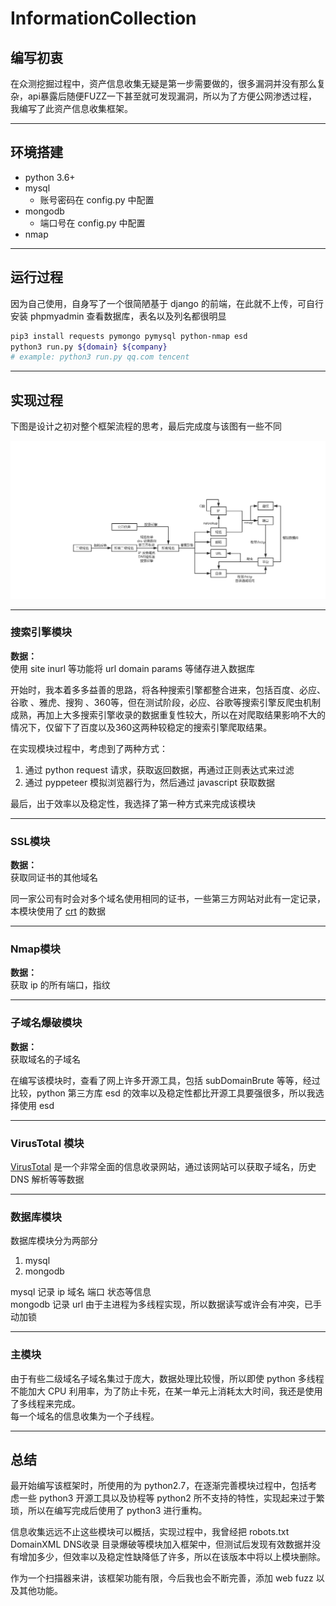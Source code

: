 # InformationCollection

## 编写初衷  

在众测挖掘过程中，资产信息收集无疑是第一步需要做的，很多漏洞并没有那么复杂，api暴露后随便FUZZ一下甚至就可发现漏洞，所以为了方便公网渗透过程，我编写了此资产信息收集框架。

---

## 环境搭建  

- python 3.6+
- mysql
  - 账号密码在 config.py 中配置
- mongodb
  - 端口号在 config.py 中配置
- nmap

---

## 运行过程

因为自己使用，自身写了一个很简陋基于 django 的前端，在此就不上传，可自行安装 phpmyadmin 查看数据库，表名以及列名都很明显

```sh
pip3 install requests pymongo pymysql python-nmap esd
python3 run.py ${domain} ${company}
# example: python3 run.py qq.com tencent
```

---

## 实现过程

下图是设计之初对整个框架流程的思考，最后完成度与该图有一些不同

![资产信息收集](./source/资产信息收集.png)

---

### 搜索引擎模块

**数据：**  
使用 site inurl 等功能将 url domain params 等储存进入数据库

开始时，我本着多多益善的思路，将各种搜索引擎都整合进来，包括百度、必应、谷歌 、雅虎、搜狗 、360等，但在测试阶段，必应、谷歌等搜索引擎反爬虫机制成熟，再加上大多搜索引擎收录的数据重复性较大，所以在对爬取结果影响不大的情况下，仅留下了百度以及360这两种较稳定的搜索引擎爬取结果。  

在实现模块过程中，考虑到了两种方式：  

1. 通过 python request 请求，获取返回数据，再通过正则表达式来过滤  
2. 通过 pyppeteer 模拟浏览器行为，然后通过 javascript 获取数据

最后，出于效率以及稳定性，我选择了第一种方式来完成该模块 

---

### SSL模块

**数据：**  
获取同证书的其他域名

同一家公司有时会对多个域名使用相同的证书，一些第三方网站对此有一定记录，本模块使用了 [crt](https://crt.sh) 的数据

---

### Nmap模块

**数据：**  
获取 ip 的所有端口，指纹

---

### 子域名爆破模块

**数据：**  
获取域名的子域名

在编写该模块时，查看了网上许多开源工具，包括 subDomainBrute 等等，经过比较，python 第三方库 esd 的效率以及稳定性都比开源工具要强很多，所以我选择使用 esd

---

### VirusTotal 模块

[VirusTotal](https://www.virustotal.com/gui/) 是一个非常全面的信息收录网站，通过该网站可以获取子域名，历史 DNS 解析等等数据

---

### 数据库模块

数据库模块分为两部分

1. mysql
2. mongodb

mysql 记录 ip 域名 端口 状态等信息  
mongodb 记录 url
由于主进程为多线程实现，所以数据读写或许会有冲突，已手动加锁

---

### 主模块

由于有些二级域名子域名集过于庞大，数据处理比较慢，所以即使 python 多线程不能加大 CPU 利用率，为了防止卡死，在某一单元上消耗太大时间，我还是使用了多线程来完成。  
每一个域名的信息收集为一个子线程。  

---

## 总结

最开始编写该框架时，所使用的为 python2.7，在逐渐完善模块过程中，包括考虑一些 python3 开源工具以及协程等 python2 所不支持的特性，实现起来过于繁琐，所以在编写完成后使用了 python3 进行重构。  

信息收集远远不止这些模块可以概括，实现过程中，我曾经把 robots.txt DomainXML DNS收录 目录爆破等模块加入框架中，但测试后发现有效数据并没有增加多少，但效率以及稳定性缺降低了许多，所以在该版本中将以上模块删除。  

作为一个扫描器来讲，该框架功能有限，今后我也会不断完善，添加 web fuzz 以及其他功能。
